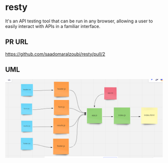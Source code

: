 # resty

It's an API testing tool that can be run in any browser, allowing a user to easily interact with APIs in a familiar interface.
## PR URL

https://github.com/saadomaralzoubi/resty/pull/2
## UML

![](./1.png)
